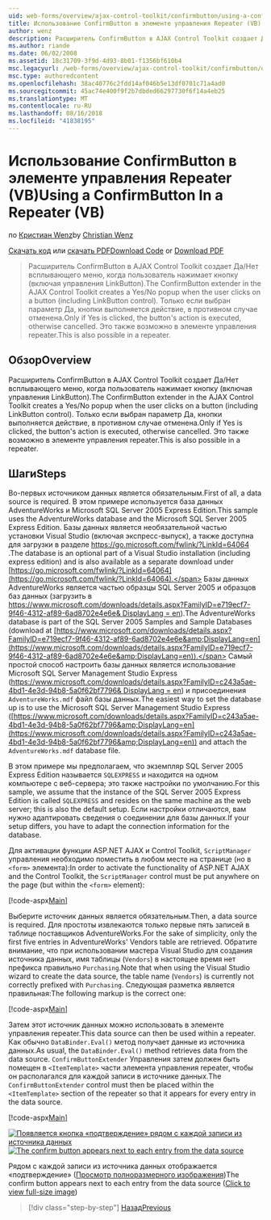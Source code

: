```yaml
---
uid: web-forms/overview/ajax-control-toolkit/confirmbutton/using-a-confirmbutton-in-a-repeater-vb
title: Использование ConfirmButton в элементе управления Repeater (VB) | Документация Майкрософт
author: wenz
description: Расширитель ConfirmButton в AJAX Control Toolkit создает Да/Нет всплывающего меню, когда пользователь нажимает кнопку (включая управления LinkButton). Да — только если...
ms.author: riande
ms.date: 06/02/2008
ms.assetid: 18c31709-3f9d-4d93-8b01-f1356bf610b4
msc.legacyurl: /web-forms/overview/ajax-control-toolkit/confirmbutton/using-a-confirmbutton-in-a-repeater-vb
msc.type: authoredcontent
ms.openlocfilehash: 38ac40776c2fdd14af046b5e13df0701c71a4ad0
ms.sourcegitcommit: 45ac74e400f9f2b7dbded66297730f6f14a4eb25
ms.translationtype: MT
ms.contentlocale: ru-RU
ms.lasthandoff: 08/16/2018
ms.locfileid: "41838195"
---
```

<a name="using-a-confirmbutton-in-a-repeater-vb"></a><span data-ttu-id="81462-104">Использование ConfirmButton в элементе управления Repeater (VB)</span><span class="sxs-lookup"><span data-stu-id="81462-104">Using a ConfirmButton In a Repeater (VB)</span></span>
====================
<span data-ttu-id="81462-105">по [Кристиан Wenz](https://github.com/wenz)</span><span class="sxs-lookup"><span data-stu-id="81462-105">by [Christian Wenz](https://github.com/wenz)</span></span>

<span data-ttu-id="81462-106">[Скачать код](http://download.microsoft.com/download/8/6/d/86dea6c6-bb92-4fa6-aa14-f8c0f82100f5/ConfirmButton1.vb.zip) или [скачать PDF](http://download.microsoft.com/download/b/6/a/b6ae89ee-df69-4c87-9bfb-ad1eb2b23373/confirmbutton1VB.pdf)</span><span class="sxs-lookup"><span data-stu-id="81462-106">[Download Code](http://download.microsoft.com/download/8/6/d/86dea6c6-bb92-4fa6-aa14-f8c0f82100f5/ConfirmButton1.vb.zip) or [Download PDF](http://download.microsoft.com/download/b/6/a/b6ae89ee-df69-4c87-9bfb-ad1eb2b23373/confirmbutton1VB.pdf)</span></span>

> <span data-ttu-id="81462-107">Расширитель ConfirmButton в AJAX Control Toolkit создает Да/Нет всплывающего меню, когда пользователь нажимает кнопку (включая управления LinkButton).</span><span class="sxs-lookup"><span data-stu-id="81462-107">The ConfirmButton extender in the AJAX Control Toolkit creates a Yes/No popup when the user clicks on a button (including LinkButton control).</span></span> <span data-ttu-id="81462-108">Только если выбран параметр Да, кнопки выполняется действие, в противном случае отменена.</span><span class="sxs-lookup"><span data-stu-id="81462-108">Only if Yes is clicked, the button's action is executed, otherwise cancelled.</span></span> <span data-ttu-id="81462-109">Это также возможно в элементе управления repeater.</span><span class="sxs-lookup"><span data-stu-id="81462-109">This is also possible in a repeater.</span></span>


## <a name="overview"></a><span data-ttu-id="81462-110">Обзор</span><span class="sxs-lookup"><span data-stu-id="81462-110">Overview</span></span>

<span data-ttu-id="81462-111">Расширитель ConfirmButton в AJAX Control Toolkit создает Да/Нет всплывающего меню, когда пользователь нажимает кнопку (включая управления LinkButton).</span><span class="sxs-lookup"><span data-stu-id="81462-111">The ConfirmButton extender in the AJAX Control Toolkit creates a Yes/No popup when the user clicks on a button (including LinkButton control).</span></span> <span data-ttu-id="81462-112">Только если выбран параметр Да, кнопки выполняется действие, в противном случае отменена.</span><span class="sxs-lookup"><span data-stu-id="81462-112">Only if Yes is clicked, the button's action is executed, otherwise cancelled.</span></span> <span data-ttu-id="81462-113">Это также возможно в элементе управления repeater.</span><span class="sxs-lookup"><span data-stu-id="81462-113">This is also possible in a repeater.</span></span>

## <a name="steps"></a><span data-ttu-id="81462-114">Шаги</span><span class="sxs-lookup"><span data-stu-id="81462-114">Steps</span></span>

<span data-ttu-id="81462-115">Во-первых источником данных является обязательным.</span><span class="sxs-lookup"><span data-stu-id="81462-115">First of all, a data source is required.</span></span> <span data-ttu-id="81462-116">В этом примере используется база данных AdventureWorks и Microsoft SQL Server 2005 Express Edition.</span><span class="sxs-lookup"><span data-stu-id="81462-116">This sample uses the AdventureWorks database and the Microsoft SQL Server 2005 Express Edition.</span></span> <span data-ttu-id="81462-117">Базы данных является необязательной частью установки Visual Studio (включая экспресс-выпуск), а также доступна для загрузки в разделе [ https://go.microsoft.com/fwlink/?LinkId=64064 ](https://go.microsoft.com/fwlink/?LinkId=64064).</span><span class="sxs-lookup"><span data-stu-id="81462-117">The database is an optional part of a Visual Studio installation (including express edition) and is also available as a separate download under [https://go.microsoft.com/fwlink/?LinkId=64064](https://go.microsoft.com/fwlink/?LinkId=64064).</span></span> <span data-ttu-id="81462-118">Базы данных AdventureWorks является частью образцы SQL Server 2005 и образцов баз данных (загрузить в [ https://www.microsoft.com/downloads/details.aspx?FamilyID=e719ecf7-9f46-4312-af89-6ad8702e4e6e&amp; DisplayLang = en](https://www.microsoft.com/downloads/details.aspx?FamilyID=e719ecf7-9f46-4312-af89-6ad8702e4e6e&amp;DisplayLang=en)).</span><span class="sxs-lookup"><span data-stu-id="81462-118">The AdventureWorks database is part of the SQL Server 2005 Samples and Sample Databases (download at [https://www.microsoft.com/downloads/details.aspx?FamilyID=e719ecf7-9f46-4312-af89-6ad8702e4e6e&amp;DisplayLang=en](https://www.microsoft.com/downloads/details.aspx?FamilyID=e719ecf7-9f46-4312-af89-6ad8702e4e6e&amp;DisplayLang=en)).</span></span> <span data-ttu-id="81462-119">Самый простой способ настроить базы данных является использование Microsoft SQL Server Management Studio Express ([https://www.microsoft.com/downloads/details.aspx?FamilyID=c243a5ae-4bd1-4e3d-94b8-5a0f62bf7796&amp; DisplayLang = en](https://www.microsoft.com/downloads/details.aspx?FamilyID=c243a5ae-4bd1-4e3d-94b8-5a0f62bf7796&amp;DisplayLang=en)) и присоединения `AdventureWorks.mdf` файл базы данных.</span><span class="sxs-lookup"><span data-stu-id="81462-119">The easiest way to set the database up is to use the Microsoft SQL Server Management Studio Express ([https://www.microsoft.com/downloads/details.aspx?FamilyID=c243a5ae-4bd1-4e3d-94b8-5a0f62bf7796&amp;DisplayLang=en](https://www.microsoft.com/downloads/details.aspx?FamilyID=c243a5ae-4bd1-4e3d-94b8-5a0f62bf7796&amp;DisplayLang=en)) and attach the `AdventureWorks.mdf` database file.</span></span>

<span data-ttu-id="81462-120">В этом примере мы предполагаем, что экземпляр SQL Server 2005 Express Edition называется `SQLEXPRESS` и находится на одном компьютере с веб-сервера; это также настройки по умолчанию.</span><span class="sxs-lookup"><span data-stu-id="81462-120">For this sample, we assume that the instance of the SQL Server 2005 Express Edition is called `SQLEXPRESS` and resides on the same machine as the web server; this is also the default setup.</span></span> <span data-ttu-id="81462-121">Если настройки отличаются, вам нужно адаптировать сведения о соединении для базы данных.</span><span class="sxs-lookup"><span data-stu-id="81462-121">If your setup differs, you have to adapt the connection information for the database.</span></span>

<span data-ttu-id="81462-122">Для активации функции ASP.NET AJAX и Control Toolkit, `ScriptManager` управления необходимо поместить в любом месте на странице (но в `<form>` элемента):</span><span class="sxs-lookup"><span data-stu-id="81462-122">In order to activate the functionality of ASP.NET AJAX and the Control Toolkit, the `ScriptManager` control must be put anywhere on the page (but within the `<form>` element):</span></span>

[!code-aspx[Main](using-a-confirmbutton-in-a-repeater-vb/samples/sample1.aspx)]

<span data-ttu-id="81462-123">Выберите источник данных является обязательным.</span><span class="sxs-lookup"><span data-stu-id="81462-123">Then, a data source is required.</span></span> <span data-ttu-id="81462-124">Для простоты извлекаются только первые пять записей в таблице поставщиков AdventureWorks.</span><span class="sxs-lookup"><span data-stu-id="81462-124">For the sake of simplicity, only the first five entries in AdventureWorks' Vendors table are retrieved.</span></span> <span data-ttu-id="81462-125">Обратите внимание, что при использовании мастера Visual Studio для создания источника данных, имя таблицы (`Vendors`) в настоящее время нет префикса правильно `Purchasing`.</span><span class="sxs-lookup"><span data-stu-id="81462-125">Note that when using the Visual Studio wizard to create the data source, the table name (`Vendors`) is currently not correctly prefixed with `Purchasing`.</span></span> <span data-ttu-id="81462-126">Следующая разметка является правильная:</span><span class="sxs-lookup"><span data-stu-id="81462-126">The following markup is the correct one:</span></span>

[!code-aspx[Main](using-a-confirmbutton-in-a-repeater-vb/samples/sample2.aspx)]

<span data-ttu-id="81462-127">Затем этот источник данных можно использовать в элементе управления repeater.</span><span class="sxs-lookup"><span data-stu-id="81462-127">This data source can then be used within a repeater.</span></span> <span data-ttu-id="81462-128">Как обычно `DataBinder.Eval()` метод получает данные из источника данных.</span><span class="sxs-lookup"><span data-stu-id="81462-128">As usual, the `DataBinder.Eval()` method retrieves data from the data source.</span></span> <span data-ttu-id="81462-129">`ConfirmButtonExtender` Управления затем должен быть помещен в `<ItemTemplate>` части элемента управления repeater, чтобы он располагался для каждой записи в источнике данных.</span><span class="sxs-lookup"><span data-stu-id="81462-129">The `ConfirmButtonExtender` control must then be placed within the `<ItemTemplate>` section of the repeater so that it appears for every entry in the data source.</span></span>

[!code-aspx[Main](using-a-confirmbutton-in-a-repeater-vb/samples/sample3.aspx)]


<span data-ttu-id="81462-130">[![Появляется кнопка «подтверждение» рядом с каждой записи из источника данных](using-a-confirmbutton-in-a-repeater-vb/_static/image2.png)](using-a-confirmbutton-in-a-repeater-vb/_static/image1.png)</span><span class="sxs-lookup"><span data-stu-id="81462-130">[![The confirm button appears next to each entry from the data source](using-a-confirmbutton-in-a-repeater-vb/_static/image2.png)](using-a-confirmbutton-in-a-repeater-vb/_static/image1.png)</span></span>

<span data-ttu-id="81462-131">Рядом с каждой записи из источника данных отображается «подтверждение» ([Просмотр полноразмерного изображения](using-a-confirmbutton-in-a-repeater-vb/_static/image3.png))</span><span class="sxs-lookup"><span data-stu-id="81462-131">The confirm button appears next to each entry from the data source ([Click to view full-size image](using-a-confirmbutton-in-a-repeater-vb/_static/image3.png))</span></span>

> [!div class="step-by-step"]
> [<span data-ttu-id="81462-132">Назад</span><span class="sxs-lookup"><span data-stu-id="81462-132">Previous</span></span>](using-a-confirmbutton-in-a-repeater-cs.md)
